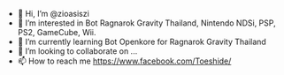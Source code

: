 - 👋 Hi, I’m @zioasiszi
- 👀 I’m interested in Bot Ragnarok Gravity Thailand, Nintendo NDSi, PSP, PS2, GameCube, Wii.
- 🌱 I’m currently learning Bot Openkore for Ragnarok Gravity Thailand
- 💞️ I’m looking to collaborate on ...
- 📫 How to reach me https://www.facebook.com/Toeshide/

<!---
zioasiszi/zioasiszi is a ✨ special ✨ repository because its `README.md` (this file) appears on your GitHub profile.
You can click the Preview link to take a look at your changes.
--->
